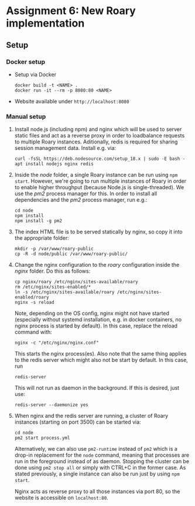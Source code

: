 # Assignment 6: New Roary implementation

## Setup

### Docker setup
* Setup via Docker

    ```console
    docker build -t <NAME> .
    docker run -it --rm -p 8080:80 <NAME>
    ```
* Website available under `http://localhost:8080`

### Manual setup

1. Install node.js (including npm) and nginx which will be used to server static files and act
as a reverse proxy in order to loadbalance requests to multiple Roary instances. Aditionally,
redis is required for sharing session management data. Install e.g. via:

    ```console
    curl -fsSL https://deb.nodesource.com/setup_18.x | sudo -E bash -
    apt install nodejs nginx redis
    ```

2. Inside the *node* folder, a single Roary instance can be run using `npm start`. However, we're going to run multiple instances of Roary in order to enable higher throughput (because Node.js is single-threaded). We use the *pm2* process manager for this. In order to install all dependencies and the *pm2* process manager, run e.g.:

    ```console
    cd node
    npm install
    npm install -g pm2
    ```

3. The index HTML file is to be served statically by nginx, so copy it into the appropriate folder:

    ```console
    mkdir -p /var/www/roary-public
    cp -R -d node/public /var/www/roary-public/
    ```

4. Change the nginx configuration to the *roary* configuration inside the *nginx* folder. Do this as follows:

    ```console
    cp nginx/roary /etc/nginx/sites-available/roary
    rm /etc/nginx/sites-enabled/*
    ln -s /etc/nginx/sites-available/roary /etc/nginx/sites-enabled/roary
    nginx -s reload
    ```
    
    Note, depending on the OS config, nginx might not have started (especially without
    systemd installation, e.g. in docker containers, no nginx process is started by default).
    In this case, replace the reload command with:
    
    ```console
    nginx -c "/etc/nginx/nginx.conf"
    ```
    
    This starts the nginx process(es). Also note that the same thing applies to the redis
    server which might also not be start by default. In this case, run
    
    ```console
    redis-server
    ```
    
    This will not run as daemon in the background. If this is desired, just use:

    ```console
    redis-server --daemonize yes
    ```

5. When nginx and the redis server are running, a cluster of Roary instances (starting on port 3500) can be started via:

    ```console
    cd node
    pm2 start process.yml
    ```
    
    Alternatively, we can also use `pm2-runtime` instead of `pm2` which is a drop-in replacement
    for the `node` command, meaning that processes are run in the foreground instead of as daemon.
    Stopping the cluster can be done using `pm2 stop all` or simply with CTRL+C in the former case.
    As stated previously, a single instance can also be run just by using `npm start`.
    
    Nginx acts as reverse proxy to all those instances via port 80, so the website is 
    accessible on `localhost:80`.

